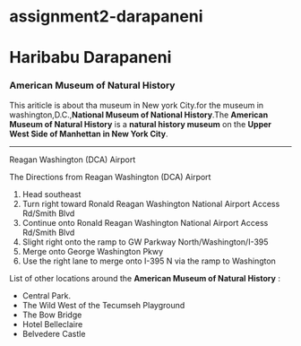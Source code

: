 # assignment2-darapaneni
# Haribabu Darapaneni
### American Museum of Natural History


This ariticle is about tha museum in New york City.for the museum in washington,D.C.,**National Museum of National History**.The **American Museum of Natural History** is a **natural history museum** on the
**Upper West Side of Manhettan in New York City**.

----

Reagan Washington (DCA) Airport

The Directions from Reagan Washington (DCA) Airport

1. Head southeast
2. Turn right toward Ronald Reagan Washington National Airport Access Rd/Smith Blvd
3. Continue onto Ronald Reagan Washington National Airport Access Rd/Smith Blvd
4. Slight right onto the ramp to GW Parkway North/Washington/I-395
5. Merge onto George Washington Pkwy
6. Use the right lane to merge onto I-395 N via the ramp to Washington

 List of other locations around the **American Museum of Natural History** :

 * Central Park.
 * The Wild West of the Tecumseh Playground
 * The Bow Bridge
 * Hotel Belleclaire
 * Belvedere Castle
